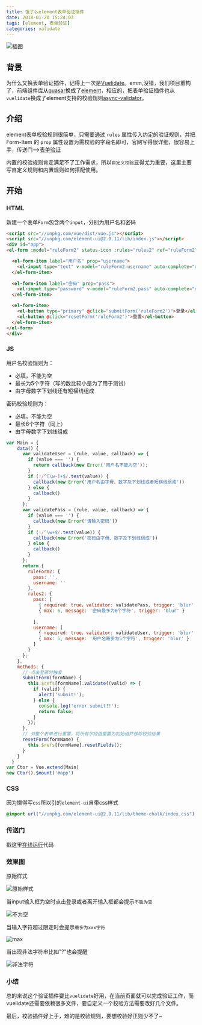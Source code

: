 ```yaml
---
title: 饿了么element表单验证插件
date: 2018-01-20 15:24:03
tags: [element, 表单验证]
categories: validate
---
```


![插图](http://p1cjg886l.bkt.clouddn.com/ele5.jpg)



## 背景

为什么又换表单验证插件，记得上一次是[Vuelidate](https://evey-huang.github.io./2017/12/12/vuelidate/)。emm,没错，我们项目重构了，前端组件库从[quasar](http://quasar-framework.org/)换成了[element](http://element.eleme.io/#/zh-CN)，相应的，把表单验证插件也从`vuelidate`换成了element支持的校验规则[async-validator](https://github.com/yiminghe/async-validator)。

## 介绍

element表单校验规则很简单，只需要通过 `rules` 属性传入约定的验证规则，并把 Form-Item 的 `prop` 属性设置为需校验的字段名即可，官网写得很详细，很容易上手，传送门—>[表单验证](http://element.eleme.io/#/zh-CN/component/form)

内置的校验规则肯定满足不了工作需求，所以`自定义校验`显得尤为重要，这里主要写自定义规则和内置规则如何搭配使用。

## 开始

### HTML

新建一个表单`Form`包含两个`input`，分别为用户名和密码

```html
<script src="//unpkg.com/vue/dist/vue.js"></script>
<script src="//unpkg.com/element-ui@2.0.11/lib/index.js"></script>
<div id="app">
<el-form :model="ruleForm2" status-icon :rules="rules2" ref="ruleForm2" label-width="100px" class="demo-ruleForm">

  <el-form-item label="用户名" prop="username">
    <el-input type="text" v-model="ruleForm2.username" auto-complete="off"></el-input>
  </el-form-item>
  
  <el-form-item label="密码" prop="pass">
    <el-input type="password" v-model="ruleForm2.pass" auto-complete="off"></el-input>
  </el-form-item>

  <el-form-item>
    <el-button type="primary" @click="submitForm('ruleForm2')">登录</el-button>
    <el-button @click="resetForm('ruleForm2')">重置</el-button>
  </el-form-item>
</el-form>
</div>
```

### JS

用户名校验规则为：

- 必填，不能为空
- 最长为5个字符（写的数比较小是为了用于测试）
- 由字母数字下划线还有短横线组成

密码校验规则为：

- 必填，不能为空
- 最长6个字符（同上）
- 由字母数字下划线组成

```js
var Main = {
    data() {
      var validateUser = (rule, value, callback) => {
        if (value === '') {
          return callback(new Error('用户名不能为空'));
        }
        if (!/^[\w-]+$/.test(value)) {
          callback(new Error('用户名由字母、数字及下划线或者短横线组成'))
        } else {
          callback()
        }
      };
      var validatePass = (rule, value, callback) => {
        if (value === '') {
          callback(new Error('请输入密码'))
        }
        if (!/^\w+$/.test(value)) {
          callback(new Error('密码由字母、数字及下划线组成'))
        } else {
          callback()
        }
      };
      return {
        ruleForm2: {
          pass: '',
          username: ''
        },
        rules2: {
          pass: [
            { required: true，validator: validatePass, trigger: 'blur' },
            { max: 6, message: '密码最多为6个字符', trigger: 'blur' }
            
          ],
          username: [
            { required: true，validator: validateUser, trigger: 'blur' },
            { max: 5, message: '用户名最多为5个字符', trigger: 'blur' }
          ]
        }
      };
    },
    methods: {
      // 点击登录时触发
      submitForm(formName) {
        this.$refs[formName].validate((valid) => {
          if (valid) {
            alert('submit!');
          } else {
            console.log('error submit!!');
            return false;
          }
        });
      },
      // 对整个表单进行重置，将所有字段值重置为初始值并移除校验结果
      resetForm(formName) {
        this.$refs[formName].resetFields();
      }
    }
  }
var Ctor = Vue.extend(Main)
new Ctor().$mount('#app')
```

### CSS

因为懒得写`css`所以引的`element-ui`自带css样式

```css
@import url("//unpkg.com/element-ui@2.0.11/lib/theme-chalk/index.css");
```



### 传送门

戳这里[在线运行](https://jsfiddle.net/eveyyyy/3m5zx8ou/4/)代码



### 效果图

原始样式

![原始样式](http://p1cjg886l.bkt.clouddn.com/ele1.png)



当input输入框为空时点击登录或者离开输入框都会提示`不能为空`

![不为空](http://p1cjg886l.bkt.clouddn.com/ele2.png)



当输入字符超过限定时会提示`最多为xxx字符`

![max](http://p1cjg886l.bkt.clouddn.com/ele3.png)



当出现非法字符串比如"?"也会提醒

![非法字符](http://p1cjg886l.bkt.clouddn.com/ele4.png)



### 小结

总的来说这个验证插件要比`vuelidate`好用，在当前页面就可以完成验证工作，而vuelidate还需要依赖很多文件，要自定义一个校验方法需要改好几个文件。

最后，校验插件好上手，难的是校验规则，要想校验好正则少不了~